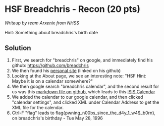HSF Breadchris - Recon (20 pts)
==================================
*Writeup by team Arxenix from NHSS*

Hint: Something about breadchris's birth date

Solution
--------
1. First, we search for "breadchris" on google, and immediately find his github: https://github.com/breadchris
2. We then found his [personal site](http://breadchris.github.io/) (linked on his github)
3. Looking at the About page, we see an interesting note: "HSF Hint: Maybe it is on a calendar somewhere?"
4. We then google search "breadchris calendar", and the second result for us was this [markdown file on github](https://github.com/breadchris/hack-night-gitbook/blob/master/background.md), which leads to this [ISIS Calendar](http://www.isis.poly.edu/calendar)
5. We added the calendar to our google calendar, and then clicked "calendar settings", and clicked XML under Calendar Address to get the XML file for the calendar.
6. Ctrl-F "flag" leads to flag{pwning_n00bs_since_the_d4y_1_w4$_b0rn}, on breadchris's birthday - Tue May 28, 1996
